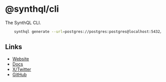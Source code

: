 # @synthql/cli

The SynthQL CLI.

```sh
    synthql generate --url=postgres://postgres:postgres@localhost:5432/postgres --out=src --default=public --schemas actor film
```

## Links

-   [Website](https://synthql.github.io/synthql/)
-   [Docs](https://synthql.github.io/synthql/docs/getting-started)
-   [X/Twitter](https://twitter.com/fernandohur)
-   [GitHub](https://github.com/synthql/synthql)
